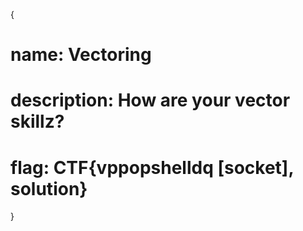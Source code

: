 {

# name: Vectoring
# description: How are your vector skillz?




# flag: CTF{vppopshelldq [socket], solution}











}
